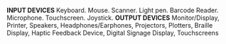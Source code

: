 __INPUT DEVICES__ 
Keyboard.
Mouse.
Scanner.
Light pen.
Barcode Reader.
Microphone.
Touchscreen.
Joystick.
__OUTPUT DEVICES__ Monitor/Display, Printer, Speakers, Headphones/Earphones, Projectors, Plotters, Braille Display, Haptic Feedback Device, Digital Signage Display, Touchscreens
